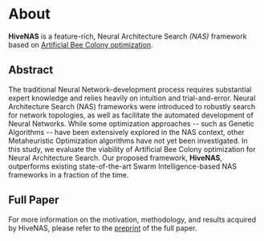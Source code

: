# About

**HiveNAS** is a feature-rich, Neural Architecture Search *(NAS)* framework based on [Artificial Bee Colony optimization](https://link.springer.com/chapter/10.1007/978-3-540-72950-1_77).

## Abstract

The traditional Neural Network-development process requires substantial expert knowledge and relies heavily on intuition and trial-and-error. Neural Architecture Search (NAS) frameworks were introduced to robustly search for network topologies, as well as facilitate the automated development of Neural Networks. While some optimization approaches -- such as Genetic Algorithms -- have been extensively explored in the NAS context, other Metaheuristic Optimization algorithms have not yet been investigated. In this study, we evaluate the viability of Artificial Bee Colony optimization for Neural Architecture Search. Our proposed framework, **HiveNAS**, outperforms existing state-of-the-art Swarm Intelligence-based NAS frameworks in a fraction of the time.

## Full Paper

For more information on the motivation, methodology, and results acquired by HiveNAS, please refer to the [preprint](https://arxiv.org/abs/2211.10250) of the full paper.

